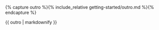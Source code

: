 {% capture outro %}{% include_relative getting-started/outro.md %}{% endcapture %}

<block class="centos compile" />

{{ outro | markdownify }}

<block class="centos prebuilt" />

<block class="centos docker" />

<block class="centos cloud" />
